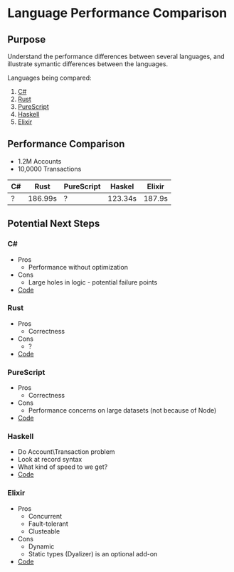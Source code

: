# Language Performance Comparison

## Purpose

Understand the performance differences between several languages, and illustrate symantic differences between the languages.

Languages being compared:

1. [C#](#c#)
2. [Rust](#rust)
3. [PureScript](#PureScript)
4. [Haskell](#haskell)
5. [Elixir](#Elixir)

## Performance Comparison
- 1.2M Accounts
- 10,0000 Transactions

|C#|Rust|PureScript|Haskel|Elixir|
|-|-|-|-|-|
|?|186.99s|?|123.34s|187.9s|

## Potential Next Steps

### C#
- Pros
  * Performance without optimization
- Cons
  * Large holes in logic - potential failure points
- [Code](https://github.com/ConcordResearch/LanguageComparison/tree/master/src-cs)

### Rust
- Pros
  * Correctness
- Cons
  - ?
- [Code](https://github.com/ConcordResearch/LanguageComparison/tree/master/src-rs)
### PureScript
- Pros
  * Correctness
- Cons
  * Performance concerns on large datasets (not because of Node)
- [Code](https://github.com/ConcordResearch/LanguageComparison/tree/master/src-ps)
### Haskell
 - Do Account\Transaction problem
 - Look at record syntax
 - What kind of speed to we get?
- [Code](https://github.com/ConcordResearch/LanguageComparison/tree/master/src-hs)
### Elixir
- Pros
    - Concurrent
    - Fault-tolerant
    - Clusteable
- Cons
    - Dynamic
    - Static types (Dyalizer) is an optional add-on
- [Code](https://github.com/ConcordResearch/LanguageComparison/tree/master/src-ex)
